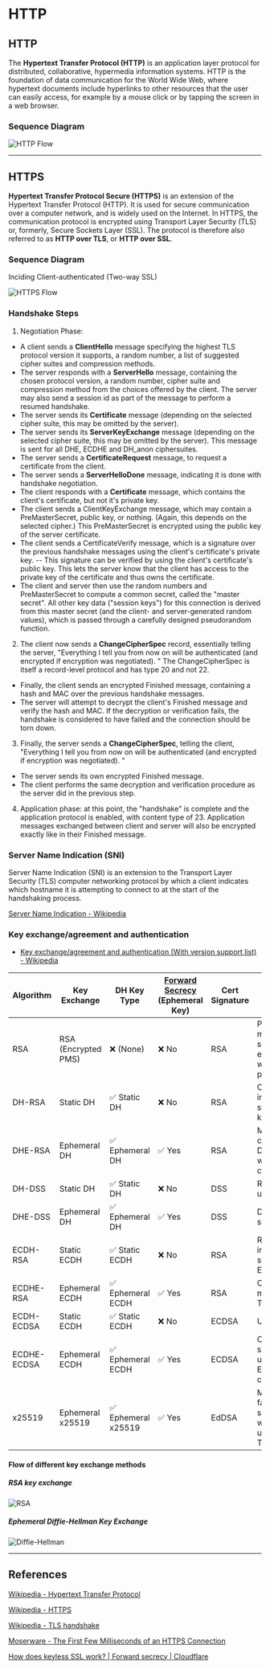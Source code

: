 HTTP
====

## HTTP

The **Hypertext Transfer Protocol (HTTP)** is an application layer protocol for distributed, collaborative, hypermedia information systems. HTTP is the foundation of data communication for the World Wide Web, where hypertext documents include hyperlinks to other resources that the user can easily access, for example by a mouse click or by tapping the screen in a web browser.

### Sequence Diagram

![HTTP Flow](https://www.plantuml.com/plantuml/proxy?src=https://raw.githubusercontent.com/yidas/web-service-principles/main/http/http-flow.plantuml)

---

## HTTPS

**Hypertext Transfer Protocol Secure (HTTPS)** is an extension of the Hypertext Transfer Protocol (HTTP). It is used for secure communication over a computer network, and is widely used on the Internet. In HTTPS, the communication protocol is encrypted using Transport Layer Security (TLS) or, formerly, Secure Sockets Layer (SSL). The protocol is therefore also referred to as **HTTP over TLS**, or **HTTP over SSL**.

### Sequence Diagram

Inciding Client-authenticated (Two-way SSL)

![HTTPS Flow](https://www.plantuml.com/plantuml/proxy?cache=no&src=https://raw.githubusercontent.com/yidas/web-service-principles/main/http/https-flow.plantuml)

### Handshake Steps

1. Negotiation Phase:
- A client sends a **ClientHello** message specifying the highest TLS protocol version it supports, a random number, a list of suggested cipher suites and compression methods.
- The server responds with a **ServerHello** message, containing the chosen protocol version, a random number, cipher suite and compression method from the choices offered by the client. The server may also send a session id as part of the message to perform a resumed handshake.
- The server sends its **Certificate** message (depending on the selected cipher suite, this may be omitted by the server).
- The server sends its **ServerKeyExchange** message (depending on the selected cipher suite, this may be omitted by the server). This message is sent for all DHE, ECDHE and DH_anon ciphersuites.
- The server sends a **CertificateRequest** message, to request a certificate from the client.
- The server sends a **ServerHelloDone** message, indicating it is done with handshake negotiation.
- The client responds with a **Certificate** message, which contains the client's certificate, but not it's private key.
- The client sends a ClientKeyExchange message, which may contain a PreMasterSecret, public key, or nothing. (Again, this depends on the selected cipher.) This PreMasterSecret is encrypted using the public key of the server certificate.
- The client sends a CertificateVerify message, which is a signature over the previous handshake messages using the client's certificate's private key. -- This signature can be verified by using the client's certificate's public key. This lets the server know that the client has access to the private key of the certificate and thus owns the certificate.
- The client and server then use the random numbers and PreMasterSecret to compute a common secret, called the "master secret". All other key data ("session keys") for this connection is derived from this master secret (and the client- and server-generated random values), which is passed through a carefully designed pseudorandom function.
2. The client now sends a **ChangeCipherSpec** record, essentially telling the server, "Everything I tell you from now on will be authenticated (and encrypted if encryption was negotiated). " The ChangeCipherSpec is itself a record-level protocol and has type 20 and not 22.
- Finally, the client sends an encrypted Finished message, containing a hash and MAC over the previous handshake messages.
- The server will attempt to decrypt the client's Finished message and verify the hash and MAC. If the decryption or verification fails, the handshake is considered to have failed and the connection should be torn down.
3. Finally, the server sends a **ChangeCipherSpec**, telling the client, "Everything I tell you from now on will be authenticated (and encrypted if encryption was negotiated). "
- The server sends its own encrypted Finished message.
- The client performs the same decryption and verification procedure as the server did in the previous step.
4. Application phase: at this point, the "handshake" is complete and the application protocol is enabled, with content type of 23. Application messages exchanged between client and server will also be encrypted exactly like in their Finished message.

### Server Name Indication (SNI)

Server Name Indication (SNI) is an extension to the Transport Layer Security (TLS) computer networking protocol by which a client indicates which hostname it is attempting to connect to at the start of the handshaking process.

[Server Name Indication - Wikipedia](https://en.wikipedia.org/wiki/Server_Name_Indication)

### Key exchange/agreement and authentication

- [Key exchange/agreement and authentication (With version support list) - Wikipedia](https://en.wikipedia.org/wiki/Transport_Layer_Security#Key_exchange_or_key_agreement)

| Algorithm       | Key Exchange        | DH Key Type     | [Forward Secrecy](https://en.wikipedia.org/wiki/Forward_secrecy) <br/>(Ephemeral Key) | Cert Signature | Notes                                        |
|-----------------|---------------------|-----------------|---------------------------------|----------------|----------------------------------------------|
| RSA             | RSA (Encrypted PMS) | ❌ (None)        | ❌ No                           | RSA            | Pre-master secret encrypted with RSA pubkey  |
| DH-RSA          | Static DH           | ✅ Static DH     | ❌ No                           | RSA            | Certificate includes static DH key           |
| DHE-RSA         | Ephemeral DH        | ✅ Ephemeral DH  | ✅ Yes                          | RSA            | Most common DH setup with RSA cert           |
| DH-DSS          | Static DH           | ✅ Static DH     | ❌ No                           | DSS            | Rarely used                                   |
| DHE-DSS         | Ephemeral DH        | ✅ Ephemeral DH  | ✅ Yes                          | DSS            | DSS = DSA signature                          |
| ECDH-RSA        | Static ECDH         | ✅ Static ECDH   | ❌ No                           | RSA            | Rare; cert includes static ECDH key          |
| ECDHE-RSA       | Ephemeral ECDH      | ✅ Ephemeral ECDH| ✅ Yes                          | RSA            | Common in modern TLS                         |
| ECDH-ECDSA      | Static ECDH         | ✅ Static ECDH   | ❌ No                           | ECDSA          | Uncommon                                      |
| ECDHE-ECDSA     | Ephemeral ECDH      | ✅ Ephemeral ECDH| ✅ Yes                          | ECDSA          | Common in systems using ECDSA certs          |
| x25519          | Ephemeral x25519    | ✅ Ephemeral x25519| ✅ Yes                        | EdDSA          | Modern, fast, secure; widely used in TLS 1.3 |


#### Flow of different key exchange methods

##### RSA key exchange

![RSA](https://cf-assets.www.cloudflare.com/slt3lc6tev37/HMtyedlloYodaGnzxFcON/176dea4dbf1c8b4f3d58e6afd43ee9ea/ssl-handshake-rsa.jpg)

##### Ephemeral Diffie-Hellman Key Exchange

![Diffie-Hellman](https://cf-assets.www.cloudflare.com/slt3lc6tev37/1mzPVvjnKpVD0LUSsUlq2r/23c6dee053aaab22b122b53783dc098f/ssl-handshake-diffie-hellman.jpg)

---

References
----------

[Wikipedia - Hypertext Transfer Protocol](https://en.wikipedia.org/wiki/Hypertext_Transfer_Protocol)

[Wikipedia - HTTPS](https://en.wikipedia.org/wiki/HTTPS)

[Wikipedia - TLS handshake](https://en.wikipedia.org/wiki/Transport_Layer_Security#TLS_handshake)

[Moserware - The First Few Milliseconds of an HTTPS Connection](http://www.moserware.com/2009/06/first-few-milliseconds-of-https.html)

[How does keyless SSL work? | Forward secrecy | Cloudflare](https://www.cloudflare.com/learning/ssl/keyless-ssl/)
